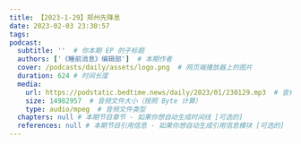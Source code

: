 ```yaml
---
title: 【2023-1-29】郑州先降息
date: 2023-02-03 23:30:57
tags:
podcast:
  subtitle: ''  # 你本期 EP 的子标题
  authors: ['《睡前消息》编辑部']  # 本期作者
  cover: /podcasts/daily/assets/logo.png  # 网页端播放器上的图片
  duration: 624 # 时间长度
  media:
    url: https://podstatic.bedtime.news/daily/2023/01/230129.mp3  # 音频文件
    size: 14982957  # 音频文件大小（按照 Byte 计算）
    type: audio/mpeg  # 音频文件类型
  chapters: null # 本期节目章节 - 如果你想自动生成时间线 [可选的]
  references: null # 本期节目引用信息 - 如果你想自动生成引用信息模块 [可选的]
---
```

